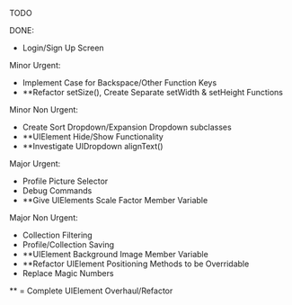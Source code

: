 TODO

DONE:
- Login/Sign Up Screen

Minor Urgent:
- Implement Case for Backspace/Other Function Keys
- **Refactor setSize(), Create Separate setWidth & setHeight Functions

Minor Non Urgent:
- Create Sort Dropdown/Expansion Dropdown subclasses
- **UIElement Hide/Show Functionality
- **Investigate UIDropdown alignText()

Major Urgent:
- Profile Picture Selector
- Debug Commands
- **Give UIElements Scale Factor Member Variable

Major Non Urgent:
- Collection Filtering
- Profile/Collection Saving
- **UIElement Background Image Member Variable
- **Refactor UIElement Positioning Methods to be Overridable
- Replace Magic Numbers

** = Complete UIElement Overhaul/Refactor